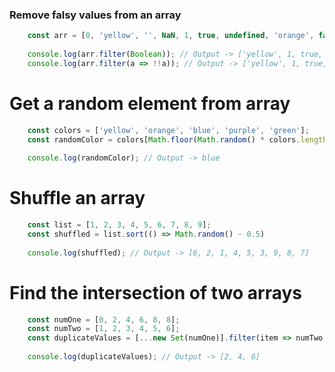 
### Remove falsy values from an array
```javascript
    const arr = [0, 'yellow', '', NaN, 1, true, undefined, 'orange', false]
	
	console.log(arr.filter(Boolean)); // Output -> ['yellow', 1, true, 'orange']
	console.log(arr.filter(a => !!a)); // Output -> ['yellow', 1, true, 'orange']
```

# Get a random element from array
```javascript
    const colors = ['yellow', 'orange', 'blue', 'purple', 'green'];
    const randomColor = colors[Math.floor(Math.random() * colors.length)];
	
    console.log(randomColor); // Output -> blue
```

# Shuffle an array
```javascript
	const list = [1, 2, 3, 4, 5, 6, 7, 8, 9];
    const shuffled = list.sort(() => Math.random() - 0.5)
    	
    console.log(shuffled); // Output -> [6, 2, 1, 4, 5, 3, 9, 8, 7]
```

# Find the intersection of two arrays
```javascript
	const numOne = [0, 2, 4, 6, 8, 8];
    const numTwo = [1, 2, 3, 4, 5, 6];
    const duplicateValues = [...new Set(numOne)].filter(item => numTwo.includes(item));
        	
    console.log(duplicateValues); // Output -> [2, 4, 6]
```
